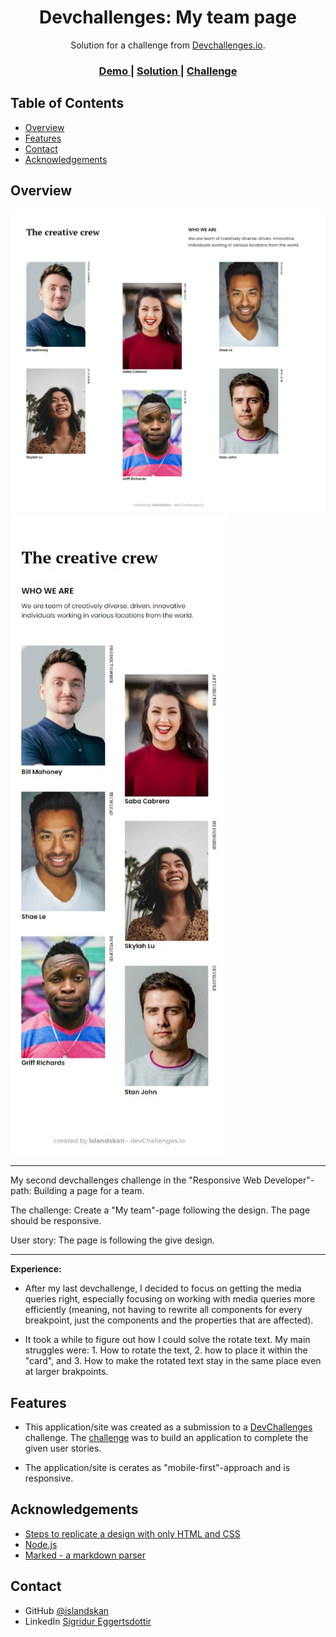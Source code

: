 <!-- Please update value in the {}  -->

<h1 align="center">Devchallenges: My team page</h1>

<div align="center">
   Solution for a challenge from  <a href="http://devchallenges.io" target="_blank">Devchallenges.io</a>.
</div>

<div align="center">
  <h3>
    <a href="https://islandskan-my-team.netlify.app/">
      Demo
    </a>
    <span> | </span>
    <a href="https://github.com/islandskan/devchallenges-responsive-my-team-page">
      Solution
    </a>
    <span> | </span>
    <a href="https://devchallenges.io/challenges/hhmesazsqgKXrTkYkt0U">
      Challenge
    </a>
  </h3>
</div>

<!-- TABLE OF CONTENTS -->

## Table of Contents

- [Overview](#overview)
  <!-- - [Built With](#built-with) -->
- [Features](#features)
- [Contact](#contact)
- [Acknowledgements](#acknowledgements)

<!-- OVERVIEW -->

## Overview

![screenshot](./laptop.jpeg)
![screenshot](./mobile.jpeg)

<hr>

My second devchallenges challenge in the "Responsive Web Developer"-path: Building a page for a team.

The challenge:
Create a "My team"-page following the design. The page should be responsive.

User story:
The page is following the give design.

<hr>

**Experience:** <br>

- After my last devchallenge, I decided to focus on getting the media queries right, especially focusing on working with media queries more efficiently (meaning, not having to rewrite all components for every breakpoint, just the components and the properties that are affected).

- It took a while to figure out how I could solve the rotate text. My main struggles were: 1. How to rotate the text, 2. how to place it within the "card", and 3. How to make the rotated text stay in the same place even at larger brakpoints.

<!-- ### Built With -->

<!-- This section should list any major frameworks that you built your project using. Here are a few examples.-->

## Features

<!-- List the features of your application or follow the template. Don't share the figma file here :) -->

- This application/site was created as a submission to a [DevChallenges](https://devchallenges.io/challenges) challenge. The [challenge](https://devchallenges.io/challenges/hhmesazsqgKXrTkYkt0U) was to build an application to complete the given user stories.

- The application/site is cerates as "mobile-first"-approach and is responsive.

## Acknowledgements

<!-- This section should list any articles or add-ons/plugins that helps you to complete the project. This is optional but it will help you in the future. For exmpale -->

- [Steps to replicate a design with only HTML and CSS](https://devchallenges-blogs.web.app/how-to-replicate-design/)
- [Node.js](https://nodejs.org/)
- [Marked - a markdown parser](https://github.com/chjj/marked)

## Contact

- GitHub [@islandskan](https://github.com/islandskan)
- LinkedIn [Sigridur Eggertsdottir](https://www.linkedin.com/in/sigridureggertsdottir/)
